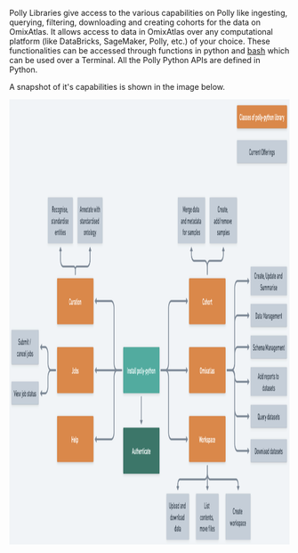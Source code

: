 Polly Libraries give access to the various capabilities on Polly like ingesting, querying, filtering, downloading and creating cohorts for the data on OmixAtlas. It allows access to data in OmixAtlas over any computational platform (like DataBricks, SageMaker, Polly, etc.) of your choice. These functionalities can be accessed through functions in python and [bash](https://docs.elucidata.io/Scaling%20compute/Polly%20CLI%201.html) which can be used over a Terminal. All the Polly Python APIs are defined in Python.

A snapshot of it's capabilities is shown in the image below.

<img src = "../img/polly-python/capabilities_diagram.png" width="2000" height="800">
